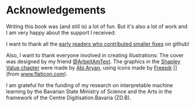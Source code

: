 # Acknowledgements

Writing this book was (and still is) a lot of fun.
But it's also a lot of work and I am very happy about the support I received:

I want to thank all the [early readers who contributed smaller fixes](https://github.com/christophM/interpretable-ml-book/graphs/contributors) on github!

Also, I want to thank everyone involved in creating illustrations: 
The cover was designed by my friend [\@ArbeitAmText](https://twitter.com/ArbeitAmText). 
The graphics in the [Shapley Value chapter](#shapley) were made by [Abi Aryan](https://twitter.com/GoAbiAryan), using icons made by [Freepik](http://www.freepik.com/) [](from www.flaticon.com).

I am grateful for the funding of my research on interpretable machine learning by the Bavarian State Ministry of Science and the Arts in the framework of the Centre Digitisation.Bavaria (ZD.B).
